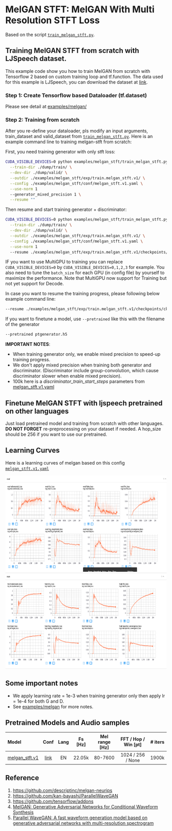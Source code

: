 # MelGAN STFT: MelGAN With Multi Resolution STFT Loss
Based on the script [`train_melgan_stft.py`](https://github.com/tensorspeech/TensorFlowTTS/tree/master/examples/melgan_stft/train_melgan_stft.py).

## Training MelGAN STFT from scratch with LJSpeech dataset.
This example code show you how to train MelGAN from scratch with Tensorflow 2 based on custom training loop and tf.function. The data used for this example is LJSpeech, you can download the dataset at  [link](https://keithito.com/LJ-Speech-Dataset/).

### Step 1: Create Tensorflow based Dataloader (tf.dataset)
Please see detail at [examples/melgan/](https://github.com/tensorspeech/TensorFlowTTS/tree/master/examples/melgan#step-1-create-tensorflow-based-dataloader-tfdataset)

### Step 2: Training from scratch
After you re-define your dataloader, pls modify an input arguments, train_dataset and valid_dataset from [`train_melgan_stft.py`](https://github.com/tensorspeech/TensorFlowTTS/tree/master/examples/melgan_stft/train_melgan_stft.py). Here is an example command line to training melgan-stft from scratch:

First, you need training generator with only stft loss: 

```bash
CUDA_VISIBLE_DEVICES=0 python examples/melgan_stft/train_melgan_stft.py \
  --train-dir ./dump/train/ \
  --dev-dir ./dump/valid/ \
  --outdir ./examples/melgan_stft/exp/train.melgan_stft.v1/ \
  --config ./examples/melgan_stft/conf/melgan_stft.v1.yaml \
  --use-norm 1
  --generator_mixed_precision 1 \
  --resume ""
```

Then resume and start training generator + discriminator:

```bash
CUDA_VISIBLE_DEVICES=0 python examples/melgan_stft/train_melgan_stft.py \
  --train-dir ./dump/train/ \
  --dev-dir ./dump/valid/ \
  --outdir ./examples/melgan_stft/exp/train.melgan_stft.v1/ \
  --config ./examples/melgan_stft/conf/melgan_stft.v1.yaml \
  --use-norm 1
  --resume ./examples/melgan_stft/exp/train.melgan_stft.v1/checkpoints/ckpt-100000
```

IF you want to use MultiGPU to training you can replace `CUDA_VISIBLE_DEVICES=0` by `CUDA_VISIBLE_DEVICES=0,1,2,3` for example. You also need to tune the `batch_size` for each GPU (in config file) by yourself to maximize the performance. Note that MultiGPU now support for Training but not yet support for Decode.

In case you want to resume the training progress, please following below example command line:

```bash
--resume ./examples/melgan_stft/exp/train.melgan_stft.v1/checkpoints/ckpt-100000
```

If you want to finetune a model, use `--pretrained` like this with the filename of the generator
```bash
--pretrained ptgenerator.h5
```

**IMPORTANT NOTES**:

- When training generator only, we enable mixed precision to speed-up training progress.
- We don't apply mixed precision when training both generator and discriminator. (Discriminator include group-convolution, which cause discriminator slower when enable mixed precision).
- 100k here is a *discriminator_train_start_steps* parameters from [melgan_stft.v1.yaml](https://github.com/tensorspeech/TensorflowTTS/tree/master/examples/melgan_stft/conf/melgan_stft.v1.yaml)


## Finetune MelGAN STFT with ljspeech pretrained on other languages
Just load pretrained model and training from scratch with other languages. **DO NOT FORGET** re-preprocessing on your dataset if needed. A hop_size should be 256 if you want to use our pretrained.

## Learning Curves
Here is a learning curves of melgan based on this config [`melgan_stft.v1.yaml`](https://github.com/tensorspeech/TensorflowTTS/tree/master/examples/melgan_stft/conf/melgan_stft.v1.yaml)

<img src="fig/melgan.stft.v1.eval.png" height="300" width="850">

<img src="fig/melgan.stft.v1.train.png" height="300" width="850">

## Some important notes
	
* We apply learning rate = 1e-3 when training generator only then apply lr = 1e-4 for both G and D.
* See [examples/melgan](https://github.com/tensorspeech/TensorFlowTTS/tree/master/examples/melgan#some-important-notes) for more notes.

## Pretrained Models and Audio samples
| Model                                                                                                          | Conf                                                                                                                        | Lang  | Fs [Hz] | Mel range [Hz] | FFT / Hop / Win [pt] | # iters |
| :------                                                                                                        | :---:                                                                                                                       | :---: | :----:  | :--------:     | :---------------:    | :-----: |
| [melgan_stft.v1](https://drive.google.com/drive/folders/1xUkDjbciupEkM3N4obiJAYySTo6J9z6b?usp=sharing)             | [link](https://github.com/tensorspeech/TensorFlowTTS/tree/master/examples/melgan_stft/conf/melgan_stft.v1.yaml)          | EN    | 22.05k  | 80-7600        | 1024 / 256 / None    | 1900k    |


## Reference

1. https://github.com/descriptinc/melgan-neurips
2. https://github.com/kan-bayashi/ParallelWaveGAN
3. https://github.com/tensorflow/addons
4. [MelGAN: Generative Adversarial Networks for Conditional Waveform Synthesis](https://arxiv.org/abs/1910.06711)
5. [Parallel WaveGAN: A fast waveform generation model based on generative adversarial networks with multi-resolution spectrogram](https://arxiv.org/abs/1910.11480)